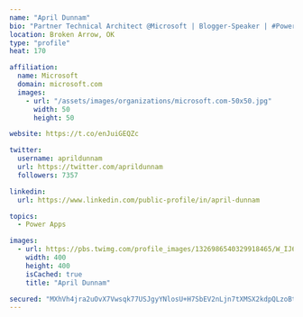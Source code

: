 ```yaml
---
name: "April Dunnam"
bio: "Partner Technical Architect @Microsoft | Blogger-Speaker | #PowerApps, #PowerAutomate, #Office365, #SharePoint | #WIT | #Karaoke Queen"
location: Broken Arrow, OK
type: "profile"
heat: 170

affiliation:
  name: Microsoft
  domain: microsoft.com
  images:
    - url: "/assets/images/organizations/microsoft.com-50x50.jpg"
      width: 50
      height: 50

website: https://t.co/enJuiGEQZc

twitter:
  username: aprildunnam
  url: https://twitter.com/aprildunnam
  followers: 7357

linkedin:
  url: https://www.linkedin.com/public-profile/in/april-dunnam

topics:
  - Power Apps

images:
  - url: https://pbs.twimg.com/profile_images/1326986540329918465/W_IJ6Ih2_400x400.jpg
    width: 400
    height: 400
    isCached: true
    title: "April Dunnam"

secured: "MXhVh4jra2uOvX7Vwsqk77USJgyYNlosU+H7SbEV2nLjn7tXMSX2kdpQLzoBtQVhaLCpHdWM1D4yj/xtsw5QC8xmfGyU+aNxcDBstm53xaTpf1Pr67wLYSbGJfOgKVQBBh6/AQ4XQFNJfROjypQmrBNNq1T5152Y9OspKLeGqI9iEpv2tZ1CQJGGDN+FATlyqrppr4DQut+XeGnEjjNElAZeVUBtH4uv6ecTJpw7Y0Ii6GsHoea5xU6/KoG3/TYf1nRT/xiSZel3XqsPBgMCyRPi5RPIhJ+UD+0ajKNXcVA1HBZwHjjgL69Pcjf/csleeVZwnjtX4SfWP1YnCUmNoml2+aHl7+RsDR7Q8xJPxfAgQQs/P177oJUBgtypaTr3c1vnS5EKF9CHgCk+n4o5qVjGnHoTAkGKdo8bbs1GYxY=;O8aH6M7QGfEHyHa8SBK+zg=="
---
```


